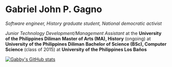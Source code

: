 # Gabriel John P. Gagno
*Software engineer, History graduate student, National democratic activist*

*Junior Technology Development/Management Assistant* at the **University of the Philippines Diliman**
**Master of Arts (MA), History** (ongoing) at **University of the Philippines Diliman**
**Bachelor of Science (BSc), Computer Science** (class of 2015) at **University of the Philippines Los Baños**

[![Gabby's GitHub stats](https://github-readme-stats.vercel.app/api?username=gabrielgagno)](https://github.com/anuraghazra/github-readme-stats)

<!--
**gabrielgagno/gabrielgagno** is a ✨ _special_ ✨ repository because its `README.md` (this file) appears on your GitHub profile.

Here are some ideas to get you started:

- 🔭 I’m currently working on ...
- 🌱 I’m currently learning ...
- 👯 I’m looking to collaborate on ...
- 🤔 I’m looking for help with ...
- 💬 Ask me about ...
- 📫 How to reach me: ...
- 😄 Pronouns: ...
- ⚡ Fun fact: ...
-->
